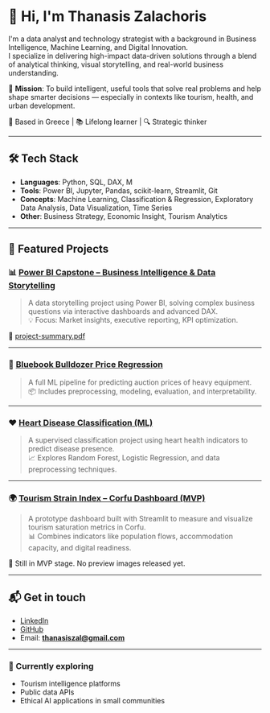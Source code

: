 # 👋 Hi, I'm Thanasis Zalachoris

I'm a data analyst and technology strategist with a background in Business Intelligence, Machine Learning, and Digital Innovation.  
I specialize in delivering high-impact data-driven solutions through a blend of analytical thinking, visual storytelling, and real-world business understanding.

🎯 **Mission**: To build intelligent, useful tools that solve real problems and help shape smarter decisions — especially in contexts like tourism, health, and urban development.

📍 Based in Greece | 📚 Lifelong learner | 🔍 Strategic thinker

---

## 🛠️ Tech Stack

- **Languages**: Python, SQL, DAX, M
- **Tools**: Power BI, Jupyter, Pandas, scikit-learn, Streamlit, Git
- **Concepts**: Machine Learning, Classification & Regression, Exploratory Data Analysis, Data Visualization, Time Series
- **Other**: Business Strategy, Economic Insight, Tourism Analytics

---

## 🚀 Featured Projects

### 📊 [Power BI Capstone – Business Intelligence & Data Storytelling](https://github.com/ThanasisZalachoris/power-bi-business-intelligence-capstone)
> A data storytelling project using Power BI, solving complex business questions via interactive dashboards and advanced DAX.  
> 💡 Focus: Market insights, executive reporting, KPI optimization.

📎 [project-summary.pdf](https://github.com/ThanasisZalachoris/power-bi-business-intelligence-capstone/blob/main/project-summary.pdf)

---

### 🤖 [Bluebook Bulldozer Price Regression](https://github.com/ThanasisZalachoris/bulldozer-price-regression)
> A full ML pipeline for predicting auction prices of heavy equipment.  
> 📦 Includes preprocessing, modeling, evaluation, and interpretability.

---

### ❤️ [Heart Disease Classification (ML)](https://github.com/ThanasisZalachoris/heart-disease-classification)
> A supervised classification project using heart health indicators to predict disease presence.  
> 📈 Explores Random Forest, Logistic Regression, and data preprocessing techniques.

---

### 🌍 [Tourism Strain Index – Corfu Dashboard (MVP)](https://github.com/ThanasisZalachoris/corfu-tourism-strain-index)
> A prototype dashboard built with Streamlit to measure and visualize tourism saturation metrics in Corfu.  
> 📊 Combines indicators like population flows, accommodation capacity, and digital readiness.

🧪 Still in MVP stage. No preview images released yet.

---

## 📬 Get in touch

- [LinkedIn](https://www.linkedin.com/in/thanasiszalachoris/)
- [GitHub](https://github.com/ThanasisZalachoris)
- Email: **thanasiszal@gmail.com**

---

### 🧠 Currently exploring
- Tourism intelligence platforms  
- Public data APIs  
- Ethical AI applications in small communities  

